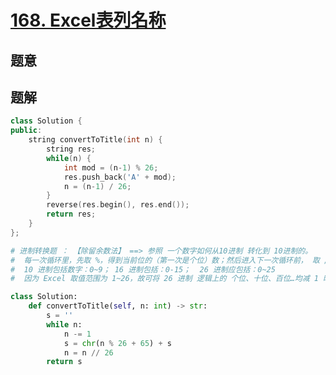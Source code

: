 #  [168. Excel表列名称](https://leetcode-cn.com/problems/excel-sheet-column-title/)

## 题意



## 题解



```c++
class Solution {
public:
    string convertToTitle(int n) {
        string res;
        while(n) {
            int mod = (n-1) % 26;
            res.push_back('A' + mod);
            n = (n-1) / 26;
        }
        reverse(res.begin(), res.end());
        return res;
    }
};
```



```python
# 进制转换题 ： 【除留余数法】 ==> 参照 一个数字如何从10进制 转化到 10进制的。
#  每一次循环里，先取 %，得到当前位的（第一次是个位）数；然后进入下一次循环前， 取 // 
#  10 进制包括数字：0~9； 16 进制包括：0-15；  26 进制应包括：0~25
#  因为 Excel 取值范围为 1~26，故可将 26 进制 逻辑上的 个位、十位、百位…均减 1 映射到 0~25 即可，最后转换为字符。

class Solution:
    def convertToTitle(self, n: int) -> str:
        s = ''
        while n:
            n -= 1
            s = chr(n % 26 + 65) + s
            n = n // 26
        return s
```

